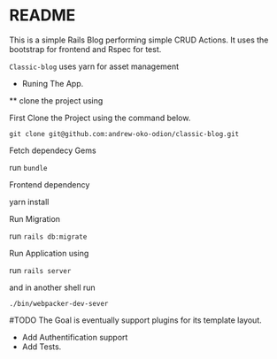 # README
  This is a simple Rails Blog performing simple CRUD Actions.
  It uses the bootstrap for frontend and Rspec for test.

  `Classic-blog` uses yarn for asset management

* Runing The App.

** clone the project using

   First Clone the Project using the command below.
   
   `git clone git@github.com:andrew-oko-odion/classic-blog.git`

   Fetch dependecy Gems
   
   run `bundle`

   Frontend dependency

   yarn install

   Run Migration
   
   run	`rails db:migrate`

   Run Application using
   
   run 	`rails server` 

   and in another shell run

   `./bin/webpacker-dev-sever `

#TODO
  The Goal is eventually support plugins for its template layout.
* Add Authentification support
* Add Tests. 